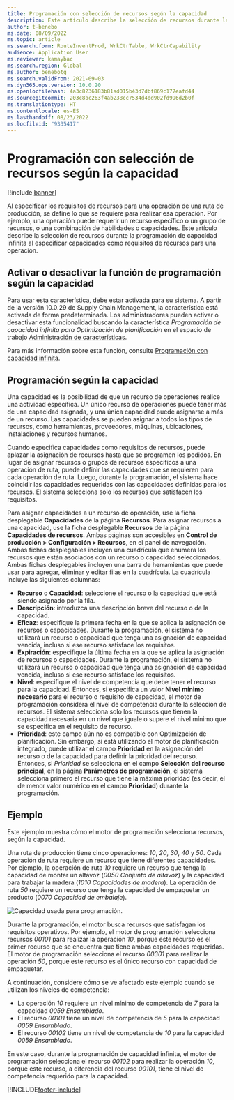 ```yaml
---
title: Programación con selección de recursos según la capacidad
description: Este artículo describe la selección de recursos durante la programación de capacidad infinita al especificar capacidades como requisitos de recursos para una operación.
author: t-benebo
ms.date: 08/09/2022
ms.topic: article
ms.search.form: RouteInventProd, WrkCtrTable, WrkCtrCapability
audience: Application User
ms.reviewer: kamaybac
ms.search.region: Global
ms.author: benebotg
ms.search.validFrom: 2021-09-03
ms.dyn365.ops.version: 10.0.20
ms.openlocfilehash: 4a3c8236183b81ad015b43d7dbf869c177eafd44
ms.sourcegitcommit: 203c8bc263f4ab238cc7534d4dd902fd996d2b0f
ms.translationtype: HT
ms.contentlocale: es-ES
ms.lasthandoff: 08/23/2022
ms.locfileid: "9335417"
---
```

# <a name="scheduling-with-resource-selection-based-on-capability"></a>Programación con selección de recursos según la capacidad

[!include [banner](../../includes/banner.md)]

Al especificar los requisitos de recursos para una operación de una ruta de producción, se define lo que se requiere para realizar esa operación. Por ejemplo, una operación puede requerir un recurso específico o un grupo de recursos, o una combinación de habilidades o capacidades. Este artículo describe la selección de recursos durante la programación de capacidad infinita al especificar capacidades como requisitos de recursos para una operación.

## <a name="turn-the-capability-based-scheduling-feature-on-or-off"></a>Activar o desactivar la función de programación según la capacidad

Para usar esta característica, debe estar activada para su sistema. A partir de la versión 10.0.29 de Supply Chain Management, la característica está activada de forma predeterminada. Los administradores pueden activar o desactivar esta funcionalidad buscando la característica *Programación de capacidad infinita para Optimización de planificación* en el espacio de trabajo [Administración de características](../../../fin-ops-core/fin-ops/get-started/feature-management/feature-management-overview.md).

Para más información sobre esta función, consulte [Programación con capacidad infinita](infinite-capacity-planning.md).

## <a name="capability-based-scheduling"></a>Programación según la capacidad

Una capacidad es la posibilidad de que un recurso de operaciones realice una actividad específica. Un único recurso de operaciones puede tener más de una capacidad asignada, y una única capacidad puede asignarse a más de un recurso. Las capacidades se pueden asignar a todos los tipos de recursos, como herramientas, proveedores, máquinas, ubicaciones, instalaciones y recursos humanos.

Cuando especifica capacidades como requisitos de recursos, puede aplazar la asignación de recursos hasta que se programen los pedidos. En lugar de asignar recursos o grupos de recursos específicos a una operación de ruta, puede definir las capacidades que se requieren para cada operación de ruta. Luego, durante la programación, el sistema hace coincidir las capacidades requeridas con las capacidades definidas para los recursos. El sistema selecciona solo los recursos que satisfacen los requisitos.

Para asignar capacidades a un recurso de operación, use la ficha desplegable **Capacidades** de la página **Recursos**. Para asignar recursos a una capacidad, use la ficha desplegable **Recursos** de la página **Capacidades de recursos**. Ambas páginas son accesibles en **Control de producción \> Configuración \> Recursos**, en el panel de navegación. Ambas fichas desplegables incluyen una cuadrícula que enumera los recursos que están asociados con un recurso o capacidad seleccionados. Ambas fichas desplegables incluyen una barra de herramientas que puede usar para agregar, eliminar y editar filas en la cuadrícula. La cuadrícula incluye las siguientes columnas:

- **Recurso** o **Capacidad**: seleccione el recurso o la capacidad que está siendo asignado por la fila.
- **Descripción**: introduzca una descripción breve del recurso o de la capacidad.
- **Eficaz**: especifique la primera fecha en la que se aplica la asignación de recursos o capacidades. Durante la programación, el sistema no utilizará un recurso o capacidad que tenga una asignación de capacidad vencida, incluso si ese recurso satisface los requisitos.
- **Expiración**: especifique la última fecha en la que se aplica la asignación de recursos o capacidades. Durante la programación, el sistema no utilizará un recurso o capacidad que tenga una asignación de capacidad vencida, incluso si ese recurso satisface los requisitos.
- **Nivel**: especifique el nivel de competencia que debe tener el recurso para la capacidad. Entonces, si especifica un valor **Nivel mínimo necesario** para el recurso o requisito de capacidad, el motor de programación considera el nivel de competencia durante la selección de recursos. El sistema selecciona solo los recursos que tienen la capacidad necesaria en un nivel que iguale o supere el nivel mínimo que se especifica en el requisito de recurso.
- **Prioridad**: este campo aún no es compatible con Optimización de planificación. Sin embargo, si está utilizando el motor de planificación integrado, puede utilizar el campo **Prioridad** en la asignación del recurso o de la capacidad para definir la prioridad del recurso. Entonces, si *Prioridad* se selecciona en el campo **Selección del recurso principal**, en la página **Parámetros de programación**, el sistema selecciona primero el recurso que tiene la máxima prioridad (es decir, el de menor valor numérico en el campo **Prioridad**) durante la programación.

## <a name="example"></a>Ejemplo

Este ejemplo muestra cómo el motor de programación selecciona recursos, según la capacidad.

Una ruta de producción tiene cinco operaciones: *10*, *20*, *30*, *40* y *50*. Cada operación de ruta requiere un recurso que tiene diferentes capacidades. Por ejemplo, la operación de ruta *10* requiere un recurso que tenga la capacidad de montar un altavoz (*0050 Conjunto de altavoz*) y la capacidad para trabajar la madera (*1010 Capacidades de madera*). La operación de ruta *50* requiere un recurso que tenga la capacidad de empaquetar un producto (*0070 Capacidad de embalaje*).

![Capacidad usada para programación.](media/capability-based-scheduling.png "Capacidad usada para programación.")

Durante la programación, el motor busca recursos que satisfagan los requisitos operativos. Por ejemplo, el motor de programación selecciona recursos *00101* para realizar la operación *10*, porque este recurso es el primer recurso que se encuentra que tiene ambas capacidades requeridas. El motor de programación selecciona el recurso *00301* para realizar la operación *50*, porque este recurso es el único recurso con capacidad de empaquetar.

A continuación, considere cómo se ve afectado este ejemplo cuando se utilizan los niveles de competencia:

- La operación *10* requiere un nivel mínimo de competencia de *7* para la capacidad *0059 Ensamblado*.
- El recurso *00101* tiene un nivel de competencia de *5* para la capacidad *0059 Ensamblado*.
- El recurso *00102* tiene un nivel de competencia de *10* para la capacidad *0059 Ensamblado*.

En este caso, durante la programación de capacidad infinita, el motor de programación selecciona el recurso *00102* para realizar la operación *10*, porque este recurso, a diferencia del recurso *00101*, tiene el nivel de competencia requerido para la capacidad.

[!INCLUDE[footer-include](../../../includes/footer-banner.md)]
